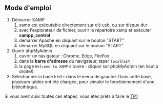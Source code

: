 ## Mode d'emploi
1. Démarrer XAMP
   1. xamp est exécutable directement sur clé usb, ou sur disque dur
   2. avec l'explorateur de fichier, ouvrir le répertoire xamp et exécuter **xampp_control**
   3. démarrer Apache en cliquant sur le bouton "START" 
   4. démarrer MySQL en cliquant sur le bouton "START" 
2. Ouvrir phpMyAdmin
   1. ouvrir un navigateur : Chrome, Edge, FireFox... 
   2. dans la **barre d'adresse** du navigateur, taper  `localhost`
   3. la page `Welcome to XAMP` s'ouvre : cliquer sur phpMyAdmin (en haut à droite!)
3. Sélectionner la base `bibli` dans le menu de gauche. Dans cette base, plusieurs tables ont été chargée, pour simuler le fonctionnement d'une bibliothèque.

Si vous avez suivi toutes ces étapes, vous êtes prêts à faire le [TP1](https://github.com/thfruchart/tnsi/blob/main/BDD/TP/TP1.md)
   
  
  
